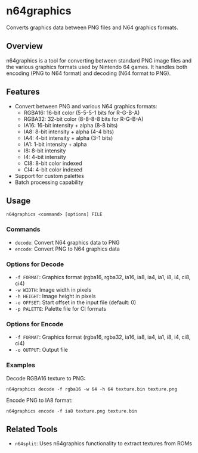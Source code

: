 # n64graphics
Converts graphics data between PNG files and N64 graphics formats.

## Overview
n64graphics is a tool for converting between standard PNG image files and the various graphics formats used by Nintendo 64 games. It handles both encoding (PNG to N64 format) and decoding (N64 format to PNG).

## Features
- Convert between PNG and various N64 graphics formats:
  - RGBA16: 16-bit color (5-5-5-1 bits for R-G-B-A)
  - RGBA32: 32-bit color (8-8-8-8 bits for R-G-B-A)
  - IA16: 16-bit intensity + alpha (8-8 bits)
  - IA8: 8-bit intensity + alpha (4-4 bits)
  - IA4: 4-bit intensity + alpha (3-1 bits)
  - IA1: 1-bit intensity + alpha
  - I8: 8-bit intensity
  - I4: 4-bit intensity
  - CI8: 8-bit color indexed
  - CI4: 4-bit color indexed
- Support for custom palettes
- Batch processing capability

## Usage
```console
n64graphics <command> [options] FILE
```

### Commands
- `decode`: Convert N64 graphics data to PNG
- `encode`: Convert PNG to N64 graphics data

### Options for Decode
- `-f FORMAT`: Graphics format (rgba16, rgba32, ia16, ia8, ia4, ia1, i8, i4, ci8, ci4)
- `-w WIDTH`: Image width in pixels
- `-h HEIGHT`: Image height in pixels
- `-o OFFSET`: Start offset in the input file (default: 0)
- `-p PALETTE`: Palette file for CI formats

### Options for Encode
- `-f FORMAT`: Graphics format (rgba16, rgba32, ia16, ia8, ia4, ia1, i8, i4, ci8, ci4)
- `-o OUTPUT`: Output file

### Examples
Decode RGBA16 texture to PNG:
```console
n64graphics decode -f rgba16 -w 64 -h 64 texture.bin texture.png
```

Encode PNG to IA8 format:
```console
n64graphics encode -f ia8 texture.png texture.bin
```

## Related Tools
- `n64split`: Uses n64graphics functionality to extract textures from ROMs
